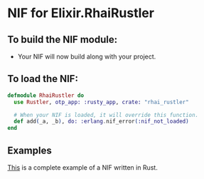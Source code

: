 # NIF for Elixir.RhaiRustler

## To build the NIF module:

- Your NIF will now build along with your project.

## To load the NIF:

```elixir
defmodule RhaiRustler do
  use Rustler, otp_app: :rusty_app, crate: "rhai_rustler"

  # When your NIF is loaded, it will override this function.
  def add(_a, _b), do: :erlang.nif_error(:nif_not_loaded)
end
```

## Examples

[This](https://github.com/rusterlium/NifIo) is a complete example of a NIF written in Rust.
